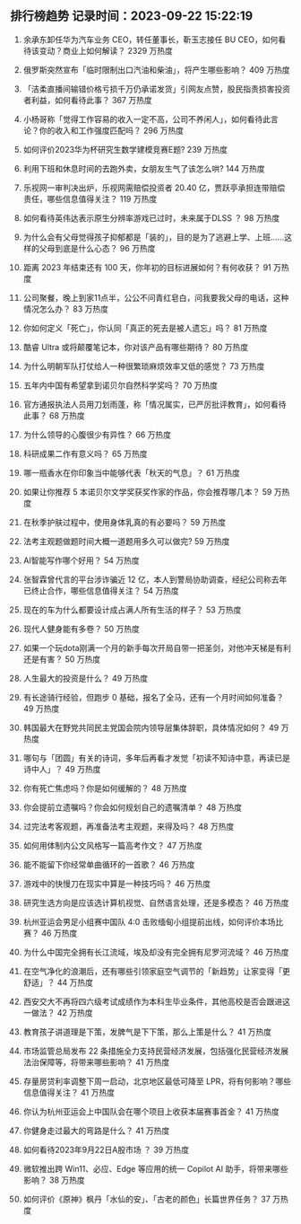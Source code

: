 
## 排行榜趋势 记录时间：2023-09-22 15:22:19
  
  1. 余承东卸任华为汽车业务 CEO，转任董事长，靳玉志接任 BU CEO，如何看待该变动？商业上如何解读？ 2329 万热度
    
  2. 俄罗斯突然宣布「临时限制出口汽油和柴油」，将产生哪些影响？ 409 万热度
    
  3. 「洁柔直播间输错价格亏损千万仍承诺发货」引网友点赞，股民指责损害投资者利益，如何看待此事？ 367 万热度
    
  4. 小杨哥称「觉得工作容易的收入一定不高，公司不养闲人」，如何看待此言论？你的收入和工作强度匹配吗？ 296 万热度
    
  5. 如何评价2023华为杯研究生数学建模竞赛E题? 239 万热度
    
  6. 利用下班和休息时间的去跑外卖，女朋友生气了该怎么哄? 144 万热度
    
  7. 乐视网一审判决出炉，乐视网需赔偿投资者 20.40 亿，贾跃亭承担连带赔偿责任，哪些信息值得关注？ 119 万热度
    
  8. 如何看待英伟达表示原生分辨率游戏已过时，未来属于DLSS ？ 98 万热度
    
  9. 为什么会有父母觉得孩子抑郁都是「装的」，目的是为了逃避上学、上班……这样的父母到底是什么心态？ 96 万热度
    
  10. 距离 2023 年结束还有 100 天，你年初的目标进展如何？有何收获？ 91 万热度
    
  11. 公司聚餐，晚上到家11点半，公公不问青红皂白，问我要我父母的电话，这种情况怎么办？ 83 万热度
    
  12. 你如何定义「死亡」，你认同「真正的死去是被人遗忘」吗？ 81 万热度
    
  13. 酷睿 Ultra 或将颠覆笔记本，你对该产品有哪些期待？ 80 万热度
    
  14. 为什么明朝军队打仗给人一种很繁琐麻烦效率又低的感觉？ 73 万热度
    
  15. 五年内中国有希望拿到诺贝尔自然科学奖吗？ 70 万热度
    
  16. 官方通报执法人员用刀划雨蓬，称「情况属实，已严厉批评教育」，如何看待此事？ 68 万热度
    
  17. 为什么领导的心腹很少有异性？ 66 万热度
    
  18. 科研成果二作有意义吗？ 65 万热度
    
  19. 哪一瓶香水在你印象当中能够代表「秋天的气息」？ 61 万热度
    
  20. 如果让你推荐 5 本诺贝尔文学奖获奖作家的作品，你会推荐哪几本？ 59 万热度
    
  21. 在秋季护肤过程中，使用身体乳真的有必要吗？ 59 万热度
    
  22. 法考主观题做题时间大概一道题用多久可以做完? 59 万热度
    
  23. AI智能写作哪个好用？ 54 万热度
    
  24. 张智霖曾代言的平台涉诈骗近 12 亿，本人到警局协助调查，经纪公司称去年已终止合作，哪些信息值得关注？ 54 万热度
    
  25. 现在的车为什么都要设计成占满人所有生活的样子？ 53 万热度
    
  26. 现代人健身能有多卷？ 50 万热度
    
  27. 如果一个玩dota刚满一个月的新手每次开局自带一把圣剑，对他冲天梯是有利还是有害？ 50 万热度
    
  28. 人生最大的投资是什么？ 49 万热度
    
  29. 有长途骑行经验，但跑步 0 基础，报名了全马，还有一个月时间如何准备？ 49 万热度
    
  30. 韩国最大在野党共同民主党国会院内领导层集体辞职，具体情况如何？ 49 万热度
    
  31. 哪句与「团圆」有关的诗词，多年后再看才发觉「初读不知诗中意，再读已是诗中人」？ 49 万热度
    
  32. 你有死亡焦虑吗？你是如何缓解的？ 48 万热度
    
  33. 你会提前立遗嘱吗？你会如何规划自己的遗嘱清单？ 48 万热度
    
  34. 过完法考客观题，再准备法考主观题，来得及吗？ 48 万热度
    
  35. 如何用体制内公文风格写一篇高考作文？ 47 万热度
    
  36. 能不能留下你经常单曲循环的一首歌？ 46 万热度
    
  37. 游戏中的快慢刀在现实中算是一种技巧吗？ 46 万热度
    
  38. 研究生选方向是应该选计算机视觉、自然语言处理，还是多模态？ 46 万热度
    
  39. 杭州亚运会男足小组赛中国队 4:0 击败缅甸小组提前出线，如何评价本场比赛？ 46 万热度
    
  40. 为什么中国完全拥有长江流域，埃及却没有完全拥有尼罗河流域？ 46 万热度
    
  41. 在空气净化的浪潮后，还有哪些引领家庭空气调节的「新趋势」让家变得「更舒适」？ 44 万热度
    
  42. 西安交大不再将四六级考试成绩作为本科生毕业条件，其他高校是否会跟进这一做法？ 42 万热度
    
  43. 教育孩子讲道理是下策，发脾气是下下策，那么上策是什么？ 41 万热度
    
  44. 市场监管总局发布 22 条措施全力支持民营经济发展，包括强化民营经济发展法治保障等，将带来哪些影响？ 41 万热度
    
  45. 存量房贷利率调整下周一启动，北京地区最低可降至 LPR，将有何影响？哪些信息值得关注？ 41 万热度
    
  46. 你认为杭州亚运会上中国队会在哪个项目上收获本届赛事首金？ 41 万热度
    
  47. 你健身走过最大的弯路是什么？ 41 万热度
    
  48. 如何看待2023年9月22日A股市场 ？ 39 万热度
    
  49. 微软推出跨 Win11、必应、Edge 等应用的统一 Copilot AI 助手，将带来哪些影响？ 38 万热度
    
  50. 如何评价《原神》枫丹「水仙的安」、「古老的颜色」长篇世界任务？ 37 万热度
    